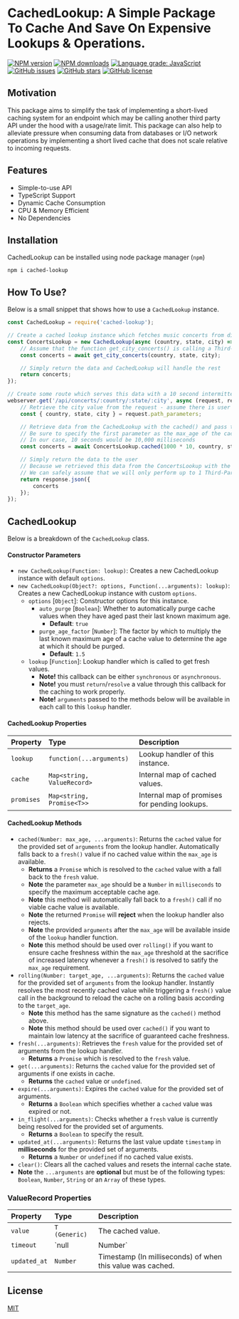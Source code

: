 # CachedLookup: A Simple Package To Cache And Save On Expensive Lookups & Operations.

<div align="left">

[![NPM version](https://img.shields.io/npm/v/cached-lookup.svg?style=flat)](https://www.npmjs.com/package/cached-lookup)
[![NPM downloads](https://img.shields.io/npm/dm/cached-lookup.svg?style=flat)](https://www.npmjs.com/package/cached-lookup)
[![Language grade: JavaScript](https://img.shields.io/lgtm/grade/javascript/g/kartikk221/cached-lookup.svg?logo=lgtm&logoWidth=18)](https://lgtm.com/projects/g/kartikk221/cached-lookup/context:javascript)
[![GitHub issues](https://img.shields.io/github/issues/kartikk221/cached-lookup)](https://github.com/kartikk221/cached-lookup/issues)
[![GitHub stars](https://img.shields.io/github/stars/kartikk221/cached-lookup)](https://github.com/kartikk221/cached-lookup/stargazers)
[![GitHub license](https://img.shields.io/github/license/kartikk221/cached-lookup)](https://github.com/kartikk221/cached-lookup/blob/master/LICENSE)

</div>

## Motivation
This package aims to simplify the task of implementing a short-lived caching system for an endpoint which may be calling another third party API under the hood with a usage/rate limit. This package can also help to alleviate pressure when consuming data from databases or I/O network operations by implementing a short lived cache that does not scale relative to incoming requests.

## Features
- Simple-to-use API
- TypeScript Support
- Dynamic Cache Consumption
- CPU & Memory Efficient
- No Dependencies

## Installation
CachedLookup can be installed using node package manager (`npm`)
```
npm i cached-lookup
```

## How To Use?
Below is a small snippet that shows how to use a `CachedLookup` instance.

```javascript
const CachedLookup = require('cached-lookup');

// Create a cached lookup instance which fetches music concerts from different cities on a specific date
const ConcertsLookup = new CachedLookup(async (country, state, city) => {
    // Assume that the function get_city_concerts() is calling a Third-Party API which has a rate limit
    const concerts = await get_city_concerts(country, state, city);

    // Simply return the data and CachedLookup will handle the rest
    return concerts;
});

// Create some route which serves this data with a 10 second intermittent cache
webserver.get('/api/concerts/:country/:state/:city', async (request, response) => {
    // Retrieve the city value from the request - assume there is user validation done on this here
    const { country, state, city } = request.path_parameters;

    // Retrieve data from the CachedLookup with the cached() and pass the city in the call to the lookup handler
    // Be sure to specify the first parameter as the max_age of the cached value in milliseconds
    // In our case, 10 seconds would be 10,000 milliseconds
    const concerts = await ConcertsLookup.cached(1000 * 10, country, state, city);

    // Simply return the data to the user
    // Because we retrieved this data from the ConcertsLookup with the cached() method
    // We can safely assume that we will only perform up to 1 Third-Party API request per city every 10 seconds
    return response.json({
        concerts
    });
});
```

## CachedLookup
Below is a breakdown of the `CachedLookup` class.

#### Constructor Parameters
* `new CachedLookup(Function: lookup)`: Creates a new CachedLookup instance with default `options`.
* `new CachedLookup(Object?: options, Function(...arguments): lookup)`: Creates a new CachedLookup instance with custom `options`.
  * `options` [`Object`]: Constructor options for this instance.
    * `auto_purge` [`Boolean`]: Whether to automatically purge cache values when they have aged past their last known maximum age.
      * **Default**: `true`
    * `purge_age_factor` [`Number`]: The factor by which to multiply the last known maximum age of a cache value to determine the age at which it should be purged.
      * **Default**: `1.5`
  * `lookup` [`Function`]: Lookup handler which is called to get fresh values.
    * **Note!** this callback can be either `synchronous` or `asynchronous`.
    * **Note!** you must `return`/`resolve` a value through this callback for the caching to work properly.
    * **Note!** `arguments` passed to the methods below will be available in each call to this `lookup` handler.

#### CachedLookup Properties
| Property  | Type     | Description                |
| :-------- | :------- | :------------------------- |
| `lookup`   | `function(...arguments)`    | Lookup handler of this instance.   |
| `cache`   | `Map<string, ValueRecord>`    | Internal map of cached values.   |
| `promises`   | `Map<string, Promise<T>>`    | Internal map of promises for pending lookups.   |

#### CachedLookup Methods
* `cached(Number: max_age, ...arguments)`: Returns the `cached` value for the provided set of `arguments` from the lookup handler. Automatically falls back to a `fresh()` value if no cached value within the `max_age` is available.
    * **Returns** a `Promise` which is resolved to the `cached` value with a fall back to the `fresh` value.
    * **Note** the parameter `max_age` should be a `Number` in `milliseconds` to specify the maximum acceptable cache age.
    * **Note** this method will automatically fall back to a `fresh()` call if no viable cache value is available.
    * **Note** the returned `Promise` will **reject** when the lookup handler also rejects.
    * **Note** the provided `arguments` after the `max_age` will be available inside of the `lookup` handler function.
    * **Note** this method should be used over `rolling()` if you want to ensure cache freshness within the `max_age` threshold at the sacrifice of increased latency whenever a `fresh()` is resolved to satify the `max_age` requirement.
* `rolling(Number: target_age, ...arguments)`: Returns the `cached` value for the provided set of `arguments` from the lookup handler. Instantly resolves the most recently cached value while triggering a `fresh()` value call in the background to reload the cache on a rolling basis according to the `target_age`.
    * **Note** this method has the same signature as the `cached()` method above.
    * **Note** this method should be used over `cached()` if you want to maintain low latency at the sacrifice of guaranteed cache freshness.
* `fresh(...arguments)`: Retrieves the `fresh` value for the provided set of arguments from the lookup handler.
  * **Returns** a `Promise` which is resolved to the `fresh` value.
* `get(...arguments)`: Returns the `cached` value for the provided set of arguments if one exists in cache.
  * **Returns** the `cached` value or `undefined`.
* `expire(...arguments)`: Expires the `cached` value for the provided set of arguments.
  * **Returns** a `Boolean` which specifies whether a `cached` value was expired or not.
* `in_flight(...arguments)`: Checks whether a `fresh` value is currently being resolved for the provided set of arguments.
  * **Returns** a `Boolean` to specify the result.
* `updated_at(...arguments)`: Returns the last value update `timestamp` in **milliseconds** for the provided set of arguments.
    * **Returns** a `Number` or `undefined` if no cached value exists.
* `clear()`: Clears all the cached values and resets the internal cache state.
* **Note** the `...arguments` are **optional** but must be of the following types: `Boolean`, `Number`, `String` or an `Array` of these types.

### ValueRecord Properties
| Property  | Type     | Description                |
| :-------- | :------- | :------------------------- |
| `value`   | `T (Generic)`    | The cached value.   |
| `timeout`   | `null | Number`    | The expiry timeout id if one exists.   |
| `updated_at`   | `Number`    | Timestamp (In milliseconds) of when this value was cached.   |

## License
[MIT](./LICENSE)
